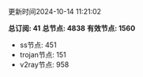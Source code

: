 更新时间2024-10-14 11:21:02

**总订阅: 41**
**总节点: 4838**
**有效节点: 1560**
- ss节点: 451
- trojan节点: 151
- v2ray节点: 958
